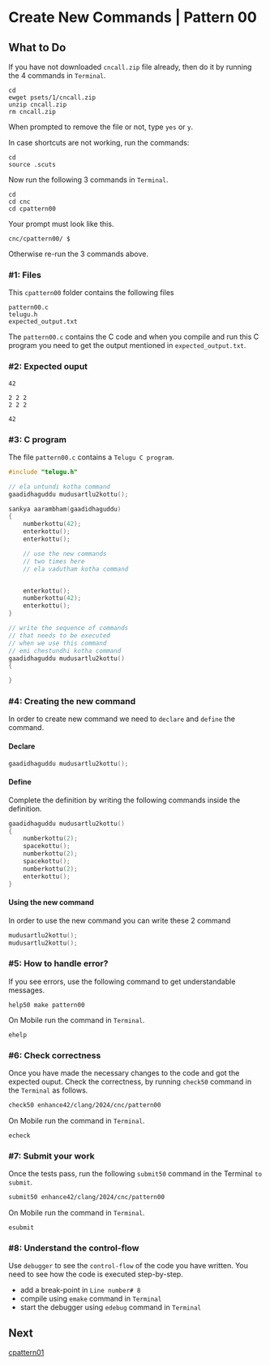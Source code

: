 Create New Commands | Pattern 00
================================

What to Do
----------

If you have not downloaded `cncall.zip` file already, then do it by running the 4 commands in `Terminal`.

    cd
    ewget psets/1/cncall.zip
    unzip cncall.zip
    rm cncall.zip

When prompted to remove the file or not, type `yes` or `y`.

In case shortcuts are not working, run the commands:

    cd
    source .scuts

Now run the following 3 commands in `Terminal`.

    cd
    cd cnc
    cd cpattern00

Your prompt must look like this.

    cnc/cpattern00/ $

Otherwise re-run the 3 commands above.


### #1: Files
This `cpattern00` folder contains the following files
```
pattern00.c
telugu.h
expected_output.txt
```
The `pattern00.c` contains the C code and when you compile and run this C program you need to get the output mentioned in `expected_output.txt`.

### #2: Expected ouput
```
42

2 2 2
2 2 2

42

```

### #3: C program
The file `pattern00.c` contains a `Telugu C program`.
```c
#include "telugu.h"

// ela untundi kotha command
gaadidhaguddu mudusartlu2kottu();

sankya aarambham(gaadidhaguddu)
{
    numberkottu(42);
    enterkottu();
    enterkottu();

    // use the new commands 
    // two times here
    // ela vadutham kotha command


    enterkottu();
    numberkottu(42);
    enterkottu();
}

// write the sequence of commands
// that needs to be executed
// when we use this command
// emi chestundhi kotha command
gaadidhaguddu mudusartlu2kottu()
{

}
```

### #4: Creating the new command
In order to create new command we need to `declare` and `define` the command.

#### Declare
```c
gaadidhaguddu mudusartlu2kottu();
```

#### Define
Complete the definition by writing the following commands inside the definition.
```c
gaadidhaguddu mudusartlu2kottu()
{
    numberkottu(2);
    spacekottu();
    numberkottu(2);
    spacekottu();
    numberkottu(2);
    enterkottu();
}
```

#### Using the new command
In order to use the new command you can write these 2 command
```c
mudusartlu2kottu();
mudusartlu2kottu();
```

### #5: How to handle error?
If you see errors, use the following command to get understandable messages. 
```
help50 make pattern00
```
On Mobile run the command in `Terminal`.
```
ehelp
```

### #6: Check correctness
Once you have made the necessary changes to the code and got the expected ouput. Check the correctness, by running `check50` command in the `Terminal` as follows.  
```bash
check50 enhance42/clang/2024/cnc/pattern00
```
On Mobile run the command in `Terminal`.
```
echeck
```

### #7: Submit your work
Once the tests pass, run the following `submit50` command in the Terminal `to submit`.
```bash
submit50 enhance42/clang/2024/cnc/pattern00
```
On Mobile run the command in `Terminal`.
```
esubmit
```

### #8: Understand the control-flow
Use `debugger` to see the `control-flow` of the code you have written. You need to see how the code is executed step-by-step.
+ add a break-point in `Line number# 8`
+ compile using `emake` command in `Terminal`
+ start the debugger using `edebug` command in `Terminal`

Next
----
[cpattern01](../cpattern01/)

